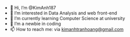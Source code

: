 - 👋 Hi, I’m @KimAnh187
- 👀 I’m interested in Data Analysis and web front-end
- 🌱 I’m currently learning Computer Science at university
- 💞️ I’m a newbie in coding
- 📫 How to reach me: via kimanhtranhoang@gmail.com

<!---
KimAnh187/KimAnh187 is a ✨ special ✨ repository because its `README.md` (this file) appears on your GitHub profile.
You can click the Preview link to take a look at your changes.
--->
